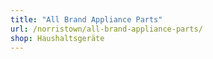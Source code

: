 ```yaml
---
title: "All Brand Appliance Parts"
url: /norristown/all-brand-appliance-parts/
shop: Haushaltsgeräte
---
```

